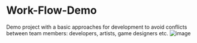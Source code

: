 # Work-Flow-Demo
Demo project with a basic approaches for development to avoid conflicts between team members: developers, artists, game designers etc.
![image](https://user-images.githubusercontent.com/66057791/173335882-9c832dd4-8d0a-4bf6-a5c7-c7eb7c652dc2.png)
